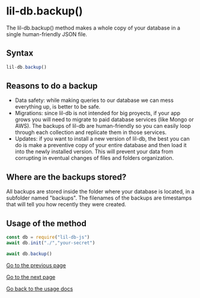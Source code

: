 ﻿# lil-db.backup()
The lil-db.backup() method makes a whole copy of your database in a single human-friendly JSON file.
## Syntax
```js
lil-db.backup()
```
## Reasons to do a backup

 - Data safety: while making queries to our database we can mess everything up, is better to be safe.
 - Migrations: since lil-db is not intended for big proyects, if your app grows you will need to migrate to paid database services (like Mongo or AWS). The backups of lil-db are human-friendly so you can easily loop through each collection and replicate them in those services.
 - Updates: if you want to install a new version of lil-db, the best you can do is make a preventive copy of your entire database and then load it into the newly installed version. This will prevent your data from corrupting in eventual changes of files and folders organization.
## Where are the backups stored?
All backups are stored inside the folder where your database is located, in a subfolder named "backups". The filenames of the backups are timestamps that will tell you how recently they were created.
## Usage of the method
```js
const db = require("lil-db-js")
await db.init("./","your-secret")

await db.backup()
```

[Go to the previous page](https://github.com/santiagomirantes/lil-db-docs/blob/main/Usage/deleteCollection.md)

[Go to the next page](https://github.com/santiagomirantes/lil-db-docs/blob/main/Usage/load.md)

[Go back to the  usage docs](https://github.com/santiagomirantes/lil-db-docs/blob/main/Usage/USAGE_DOCS.md)


